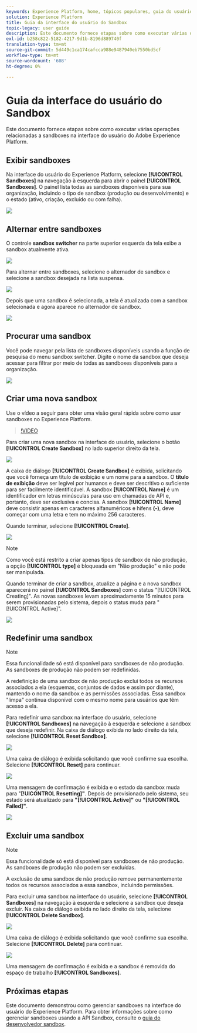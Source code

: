 ```yaml
---
keywords: Experience Platform, home, tópicos populares, guia do usuário da sandbox, guia da sandbox
solution: Experience Platform
title: Guia da interface do usuário do Sandbox
topic-legacy: user guide
description: Este documento fornece etapas sobre como executar várias operações relacionadas a sandboxes na interface do usuário do Adobe Experience Platform.
exl-id: b258c822-5182-4217-9d1b-8196d889740f
translation-type: tm+mt
source-git-commit: 5d449c1ca174cafcca988e9487940eb7550bd5cf
workflow-type: tm+mt
source-wordcount: '608'
ht-degree: 0%

---
```


# Guia da interface do usuário do Sandbox

Este documento fornece etapas sobre como executar várias operações relacionadas a sandboxes na interface do usuário do Adobe Experience Platform.

## Exibir sandboxes

Na interface do usuário do Experience Platform, selecione **[!UICONTROL Sandboxes]** na navegação à esquerda para abrir o painel **[!UICONTROL Sandboxes]**. O painel lista todas as sandboxes disponíveis para sua organização, incluindo o tipo de sandbox (produção ou desenvolvimento) e o estado (ativo, criação, excluído ou com falha).

![](../images/ui/view-sandboxes.png)

## Alternar entre sandboxes

O controle **sandbox switcher** na parte superior esquerda da tela exibe a sandbox atualmente ativa.

![](../images/ui/sandbox-switcher.png)

Para alternar entre sandboxes, selecione o alternador de sandbox e selecione a sandbox desejada na lista suspensa.

![](../images/ui/switcher-menu.png)

Depois que uma sandbox é selecionada, a tela é atualizada com a sandbox selecionada e agora aparece no alternador de sandbox.

![](../images/ui/switched.png)

## Procurar uma sandbox

Você pode navegar pela lista de sandboxes disponíveis usando a função de pesquisa do menu sandbox switcher. Digite o nome da sandbox que deseja acessar para filtrar por meio de todas as sandboxes disponíveis para a organização.

![](../images/ui/sandbox-search.png)

## Criar uma nova sandbox

Use o vídeo a seguir para obter uma visão geral rápida sobre como usar sandboxes no Experience Platform.

>[!VIDEO](https://video.tv.adobe.com/v/29838/?quality=12&learn=on)

Para criar uma nova sandbox na interface do usuário, selecione o botão **[!UICONTROL Create Sandbox]** no lado superior direito da tela.

![](../images/ui/create-sandbox.png)

A caixa de diálogo **[!UICONTROL Create Sandbox]** é exibida, solicitando que você forneça um título de exibição e um nome para a sandbox. O **título de exibição** deve ser legível por humanos e deve ser descritivo o suficiente para ser facilmente identificável. A sandbox **[!UICONTROL Name]** é um identificador em letras minúsculas para uso em chamadas de API e, portanto, deve ser exclusiva e concisa. A sandbox **[!UICONTROL Name]** deve consistir apenas em caracteres alfanuméricos e hifens **(-)**, deve começar com uma letra e tem no máximo 256 caracteres.

Quando terminar, selecione **[!UICONTROL Create]**.

![](../images/ui/create-dialog.png)

>[!NOTE]
>
>Como você está restrito a criar apenas tipos de sandbox de não produção, a opção **[!UICONTROL type]** é bloqueada em &quot;Não produção&quot; e não pode ser manipulada.

Quando terminar de criar a sandbox, atualize a página e a nova sandbox aparecerá no painel **[!UICONTROL Sandboxes]** com o status &quot;[!UICONTROL Creating]&quot;. As novas sandboxes levam aproximadamente 15 minutos para serem provisionadas pelo sistema, depois o status muda para &quot;[!UICONTROL Active]&quot;.

![](../images/ui/creating.png)

## Redefinir uma sandbox

>[!NOTE]
>
>Essa funcionalidade só está disponível para sandboxes de não produção. As sandboxes de produção não podem ser redefinidas.

A redefinição de uma sandbox de não produção exclui todos os recursos associados a ela (esquemas, conjuntos de dados e assim por diante), mantendo o nome da sandbox e as permissões associadas. Essa sandbox &quot;limpa&quot; continua disponível com o mesmo nome para usuários que têm acesso a ela.

Para redefinir uma sandbox na interface do usuário, selecione **[!UICONTROL Sandboxes]** na navegação à esquerda e selecione a sandbox que deseja redefinir. Na caixa de diálogo exibida no lado direito da tela, selecione **[!UICONTROL Reset Sandbox]**.

![](../images/ui/reset-sandbox.png)

Uma caixa de diálogo é exibida solicitando que você confirme sua escolha. Selecione **[!UICONTROL Reset]** para continuar.

![](../images/ui/reset-confirm.png)

Uma mensagem de confirmação é exibida e o estado da sandbox muda para &quot;**[!UICONTROL Resetting]&quot;**. Depois de provisionado pelo sistema, seu estado será atualizado para **&quot;[!UICONTROL Active]&quot;** ou **&quot;[!UICONTROL Failed]&quot;**.

![](../images/ui/resetting.png)

## Excluir uma sandbox

>[!NOTE]
>
>Essa funcionalidade só está disponível para sandboxes de não produção. As sandboxes de produção não podem ser excluídas.

A exclusão de uma sandbox de não produção remove permanentemente todos os recursos associados a essa sandbox, incluindo permissões.

Para excluir uma sandbox na interface do usuário, selecione **[!UICONTROL Sandboxes]** na navegação à esquerda e selecione a sandbox que deseja excluir. Na caixa de diálogo exibida no lado direito da tela, selecione **[!UICONTROL Delete Sandbox]**.

![](../images/ui/delete-sandbox.png)

Uma caixa de diálogo é exibida solicitando que você confirme sua escolha. Selecione **[!UICONTROL Delete]** para continuar.

![](../images/ui/delete-confirm.png)

Uma mensagem de confirmação é exibida e a sandbox é removida do espaço de trabalho **[!UICONTROL Sandboxes]**.

## Próximas etapas

Este documento demonstrou como gerenciar sandboxes na interface do usuário do Experience Platform. Para obter informações sobre como gerenciar sandboxes usando a API Sandbox, consulte o [guia do desenvolvedor sandbox](../api/getting-started.md).
